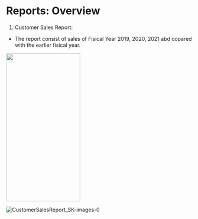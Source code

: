 # Reports: Overview

1. Customer Sales Report:
  - The report consist of sales of Fisical Year 2019, 2020, 2021 abd copared with the earlier fisical year.
    
<img src="https://private-user-images.githubusercontent.com/28141061/352805848-d1b1bfd1-a3c1-4cc4-a6d8-aca3e4b89b27.jpg" width="200" height="400"/>

![CustomerSalesReport_SK-images-0](https://github.com/user-attachments/assets/d1b1bfd1-a3c1-4cc4-a6d8-aca3e4b89b27) 
